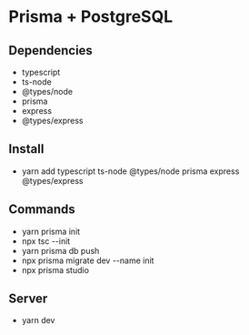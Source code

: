# Prisma + PostgreSQL

## Dependencies

- typescript
- ts-node
- @types/node
- prisma
- express
- @types/express

## Install

- yarn add typescript ts-node @types/node prisma express @types/express

## Commands

- yarn prisma init
- npx tsc --init
- yarn prisma db push
- npx prisma migrate dev --name init
- npx prisma studio

## Server

- yarn dev

